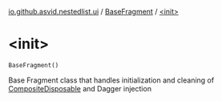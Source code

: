 [io.github.asvid.nestedlist.ui](../index.md) / [BaseFragment](index.md) / [&lt;init&gt;](./-init-.md)

# &lt;init&gt;

`BaseFragment()`

Base Fragment class that handles initialization and cleaning of [CompositeDisposable](http://reactivex.io/RxJava/javadoc/io/reactivex/disposables/CompositeDisposable.html) and Dagger injection

